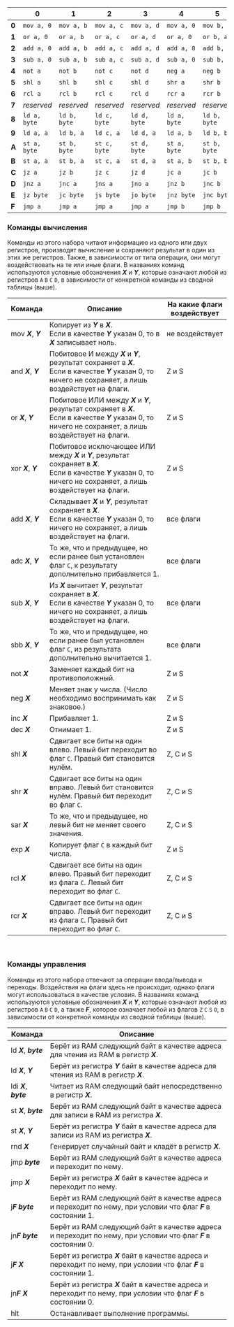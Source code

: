 |   | 0 | 1 | 2 | 3 | 4 | 5 | 6 | 7 | 8 | 9 | A | B | C | D | E | F |
|---|---|---|---|---|---|---|---|---|---|---|---|---|---|---|---|---|
| **0** | `mov a, 0` | `mov a, b` | `mov a, c` | `mov a, d` | `mov a, 0` | `mov b, a` | `mov c, a` | `mov d, a` | `and a, 0` | `and a, b` | `and a, c` | `and a, d` | `and a, 0` | `and b, a` | `and c, a` | `and d, a` |
| **1** | `or a, 0` | `or a, b` | `or a, c` | `or a, d` | `or a, 0` | `or b, a` | `or c, a` | `or d, a` | `or a, 0` | `xor a, b` | `xor a, c` | `xor a, d` | `xor a, 0` | `xor b, a` | `xor c, a` | `xor d, a` |
| **2** | `add a, 0` | `add a, b` | `add a, c` | `add a, d` | `add a, 0` | `add b, a` | `add c, a` | `add d, a` | `add a, 0` | `adc a, b` | `adc a, c` | `adc a, d` | `adc a, 0` | `adc b, a` | `adc c, a` | `adc d, a` |
| **3** | `sub a, 0` | `sub a, b` | `sub a, c` | `sub a, d` | `sub a, 0` | `sub b, a` | `sub c, a` | `sub d, a` | `sub a, 0` | `sbb a, b` | `sbb a, c` | `sbb a, d` | `sbb a, 0` | `sbb b, a` | `sbb c, a` | `sbb d, a` |
| **4** | `not a` | `not b` | `not c` | `not d` | `neg a` | `neg b` | `neg c` | `neg d` | `inc a` | `inc b` | `inc c` | `inc d` | `inc a` | `inc b` | `inc c` | `inc d` | `dec a` | `dec b` | `dec c` | `dec d` | `dec a` | `dec b` | `dec c` | `dec d` |
| **5** | `shl a` | `shl b` | `shl c` | `shl d` | `shr a` | `shr b` | `shr c` | `shr d` | `sar a` | `sar b` | `sar c` | `sar d` | `exp a` | `exp b` | `exp c` | `exp d` |
| **6** | `rcl a` | `rcl b` | `rcl c` | `rcl d` | `rcr a` | `rcr b` | `rcr c` |`rcr d` | *reserved* | *reserved* | *reserved* | *reserved* | *reserved* | *reserved* | *reserved* | *reserved* | *reserved* |
| **7** | *reserved* | *reserved* | *reserved* | *reserved* | *reserved* | *reserved* | *reserved* | *reserved* | *reserved* | *reserved* | *reserved* | *reserved* | *reserved* | *reserved* | *reserved* | *reserved* | *reserved* | *reserved* |
| **8** | `ld a, byte` | `ld b, byte` | `ld c, byte` | `ld d, byte` | `ld a, byte` | `ld b, byte` | `ld c, byte` | `ld d, byte` | `ldi a, byte` | `ldi b, byte` | `ldi c, byte` | `ldi d, byte` | `ldi a, byte` | `ldi b, byte` | `ldi c, byte` | `ldi d, byte` |
| **9** | `ld a, a` | `ld b, a` | `ld c, a` | `ld d, a` | `ld a, b` | `ld b, b` | `ld c, b` | `ld d, b` | `ld a, c` | `ld b, c` | `ld c, c` | `ld d, c` | `ld a, d` | `ld b, d` | `ld c, d` | `ld d, d` |
| **A** | `st a, byte` | `st b, byte` | `st c, byte` | `st d, byte` | `st a, byte` | `st b, byte` | `st c, byte` | `st d, byte` | `rnd a, byte` | `rnd b, byte` | `rnd c, byte` | `rnd d, byte` | `rnd a, byte` | `rnd b, byte` | `rnd c, byte` | `rnd d, byte` |
| **B** | `st a, a` | `st b, a` | `st c, a` | `st d, a` | `st a, b` | `st b, b` | `st c, b` | `st d, b` | `st a, c` | `st b, c` | `st c, c` | `st d, c` | `st a, d` | `st b, d` | `st c, d` | `st d, d` |
| **C** | `jz a` | `jz b` | `jz c` | `jz d` | `jc a` | `jc b` | `jc c` | `jc d` | `js a` | `js b` | `js c` | `js d` | `jo a` | `jo b` | `jo c` | `jo d` |
| **D** | `jnz a` | `jnc a` | `jns a` | `jno a` | `jnz b` | `jnc b` | `jns b` | `jno b` | `jnz c` | `jnc c` | `jns c` | `jno c` | `jnz d` | `jnc d` | `jns d` | `jno d` |
| **E** | `jz byte` | `jc byte` | `js byte` | `jo byte` | `jnz byte` | `jnc byte` | `jns byte` | `jno byte` | `jmp byte` | `jmp byte` | `jmp byte` | `jmp byte` | `hlt` | `hlt` | `hlt` | `hlt` |
| **F** | `jmp a` | `jmp a` | `jmp a` | `jmp a` | `jmp b` | `jmp b` | `jmp b` | `jmp b` | `jmp c` | `jmp c` | `jmp c` | `jmp c` | `jmp d` | `jmp d` | `jmp d` | `jmp d` |

### Команды вычисления
Команды из этого набора читают информацию из одного или двух регистров, производят вычисление и сохраняют результат в один из этих же регистров. Также, в зависимости от типа операции, они могут воздействовать на те или иные флаги. В названиях команд используются условные обозначения ***X*** и ***Y***, которые означают любой из регистров `A` `B` `C` `D`, в зависимости от конкретной команды из сводной таблицы (выше).

Команда|Описание|На какие флаги воздействует
|---|---|---|
|mov ***X***, ***Y*** |Копирует из ***Y*** в ***X***.<br>Если в качестве ***Y*** указан 0, то в ***X*** записывает ноль.|не воздействует|
and ***X***, ***Y*** |Побитовое И между ***X*** и ***Y***, результат сохраняет в ***X***.<br>Если в качестве ***Y*** указан 0, то ничего не сохраняет, а лишь воздействует на флаги.|Z и S
or ***X***, ***Y*** |Побитовое ИЛИ между ***X*** и ***Y***, результат сохраняет в ***X***.<br>Если в качестве ***Y*** указан 0, то ничего не сохраняет, а лишь воздействует на флаги.|Z и S
xor ***X***, ***Y*** |Побитовое исключающее ИЛИ между ***X*** и ***Y***, результат сохраняет в ***X***.<br>Если в качестве ***Y*** указан 0, то ничего не сохраняет, а лишь воздействует на флаги.|Z и S
add ***X***, ***Y*** |Складывает ***X*** и ***Y***, результат сохраняет в ***X***.<br>Если в качестве ***Y*** указан 0, то ничего не сохраняет, а лишь воздействует на флаги.|все флаги
adc ***X***, ***Y*** |То же, что и предыдущее, но если ранее был установлен флаг `C`, к результату дополнительно прибавляется 1.|все флаги
sub ***X***, ***Y*** |Из ***X*** вычитает ***Y***, результат сохраняет в ***X***.<br>Если в качестве ***Y*** указан 0, то ничего не сохраняет, а лишь воздействует на флаги.|все флаги
sbb ***X***, ***Y*** |То же, что и предыдущее, но если ранее был установлен флаг `C`, из результата дополнительно вычитается 1.|все флаги
not ***X*** |Заменяет каждый бит на противоположный.|Z и S
neg ***X*** |Меняет знак у числа. (Число необходимо воспринимать как знаковое.)|Z и S
inc ***X*** |Прибавляет 1.|Z и S
dec ***X*** |Отнимает 1.|Z и S
shl ***X*** |Сдвигает все биты на один влево. Левый бит переходит во флаг `С`. Правый бит становится нулём.|Z, C и S
shr ***X*** |Сдвигает все биты на один вправо. Левый бит становится нулём. Правый бит переходит во флаг `С`.|Z, C и S
sar ***X*** |То же, что и предыдущее, но левый бит не меняет своего значения.|Z, C и S
exp ***X*** |Копирует флаг `С` в каждый бит числа.|Z и S
rcl ***X*** |Сдвигает все биты на один влево. Правый бит переходит из флага `С`. Левый бит переходит во флаг `С`.|Z, C и S
rcr ***X*** |Сдвигает все биты на один вправо. Левый бит переходит из флага `С`. Правый бит переходит во флаг `С`.|Z, C и S

<br>

### Команды управления
Команды из этого набора отвечают за операции ввода/вывода и переходы. Воздействия на флаги здесь не происходит, однако флаги могут использоваться в качестве условия. В названиях команд используются условные обозначения ***X*** и ***Y***, которые означают любой из регистров `A` `B` `C` `D`, а также ***F***, которое означает любой из флагов `Z` `C` `S` `O`, в зависимости от конкретной команды из сводной таблицы (выше).

Команда|Описание
---|---
ld ***X***, ***byte*** |Берёт из RAM следующий байт в качестве адреса для чтения из RAM в регистр ***X***.
ld ***X***, ***Y*** |Берёт из регистра ***Y*** байт в качестве адреса для чтения из RAM в регистр ***X***.
ldi ***X***, ***byte*** |Читает из RAM следующий байт непосредственно в регистр ***X***.
st ***X***, ***byte*** |Берёт из RAM следующий байт в качестве адреса для записи в RAM из регистра ***X***.
st ***X***, ***Y*** |Берёт из регистра ***Y*** байт в качестве адреса для записи из RAM из регистра ***X***.
rnd ***X*** |Генерирует случайный байт и кладёт в регистр ***X***.
jmp ***byte***|Берёт из RAM следующий байт в качестве адреса и переходит по нему.
jmp ***X*** |Берёт из регистра ***X*** байт в качестве адреса и переходит по нему.
j***F*** ***byte*** |Берёт из RAM следующий байт в качестве адреса и переходит по нему, при условии что флаг ***F*** в состоянии 1.
jn***F*** ***byte*** |Берёт из RAM следующий байт в качестве адреса и переходит по нему, при условии что флаг ***F*** в состоянии 0.
j***F*** ***X*** |Берёт из регистра ***X*** байт в качестве адреса и переходит по нему, при условии что флаг ***F*** в состоянии 1.
jn***F*** ***X*** |Берёт из регистра ***X*** байт в качестве адреса и переходит по нему, при условии что флаг ***F*** в состоянии 0.
hlt|Останавливает выполнение программы.